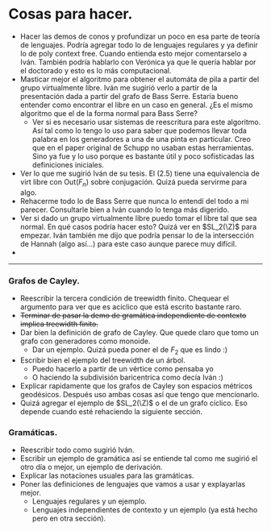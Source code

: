 # Cosas para hacer.

* Hacer las demos de conos y profundizar un poco en esa parte de teoría de lenguajes. Podría agregar todo lo de lenguajes regulares y ya definir lo de poly context free. Cuando entienda esto mejor comentarselo a Iván. También podría hablarlo con Verónica ya que le quería hablar por el doctorado y esto es lo más computacional.
* Masticar mejor el algoritmo para obtener el automáta de pila a partir del grupo virtualmente libre. Iván me sugirió verlo a partir de la presentación dada a partir del grafo de Bass Serre. Estaría bueno entender como encontrar el libre en un caso en general. ¿Es el mismo algoritmo que el de la forma normal para Bass Serre?
  * Ver si es necesario usar sistemas de reescritura para este algoritmo. Así tal como lo tengo lo uso para saber que podemos llevar toda palabra en los generadores a una de una pinta en particular. Creo que en el paper original de Schupp no usaban estas herramientas. Sino ya fue y lo uso porque es bastante útil y poco sofisticadas las definiciones iniciales.
* Ver lo que me sugirió Iván de su tesis. El (2.5) tiene una equivalencia de virt libre con Out($F_n$) sobre conjugación. Quizá pueda servirme para algo.
* Rehacerme todo lo de Bass Serre que nunca lo entendí del todo a mi parecer. Consultarle bien a Iván cuando lo tenga más digerido.
* Ver si dado un grupo virtualmente libre puedo tomar el libre tal que sea normal. En qué casos podría hacer esto? Quizá ver en $SL_2(\Z)$ para empezar. Iván también me dijo que podría pensar lo de la intersección de Hannah (algo así...) para este caso aunque parece muy difícil.
* 

---

### Grafos de Cayley.

* Reescribir la tercera condición de treewidth finito. Chequear el argumento para ver que es acíclico que está escrito bastante raro.
* ~~Terminar de pasar la demo de gramática independiente de contexto implica treewidth finito.~~ 
* Dar bien la definición de grafo de Cayley. Que quede claro que tomo un grafo con generadores como monoide.
  * Dar un ejemplo. Quizá pueda poner el de $F_2$ que es lindo :)
* Escribir bien el ejemplo del treewidth de un árbol.
  * Puedo hacerlo a partir de un vértice como pensaba yo 
  * O haciendo la subdivisión baricentrica como decía Iván :)
* Explicar rapidamente que los grafos de Cayley son espacios métricos geodésicos. Después uso ambas cosas así que tengo que mencionarlo.
* Quizá agregar el ejemplo de $SL_2(\Z)$ o el de un grafo cíclico. Eso depende cuando esté rehaciendo la siguiente sección. 

### Gramáticas.

* Reescribir todo como sugirió Iván.
* Escribir un ejemplo de gramática así se entiende tal como me sugirió el otro día o mejor, un ejemplo de derivación.
* Explicar las notaciones usuales para las gramáticas.
* Poner las definiciones de lenguajes que vamos a usar y explayarlas mejor. 
  * Lenguajes regulares y un ejemplo.
  * Lenguajes independientes de contexto y un ejemplo (ya está hecho pero en otra sección).